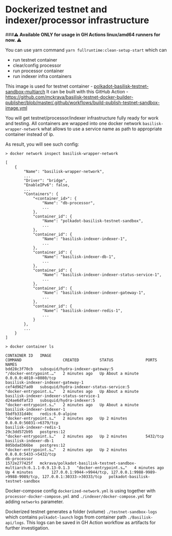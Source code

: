 # Dockerized testnet and indexer/processor infrastructure

###**⚠️ Available ONLY for usage in GH Actions linux/amd64 runners for now. ⚠️**

You can use yarn command `yarn fullruntime:clean-setup-start` which can 
- run testnet container 
- clear/config processor
- run processor container
- run indexer infra containers

This image is used for testnet container - [polkadot-basilisk-testnet-sandbox-multiarch](https://hub.docker.com/r/mckrava/polkadot-basilisk-testnet-sandbox-multiarch)
It can be built with this GitHub Action - https://github.com/mckrava/basilisk-testnet-docker-builder-publisher/blob/master/.github/workflows/build-publish-testnet-sandbox-image.yml

You will get testnet/processor/indexer infrastructure fully ready for work and testing.
All containers are wrapped into one docker network `basilisk-wrapper-network` what allows to use a service name as path
to appropriate container instead of ip.

As result, you will see such config:

```shell
> docker network inspect basilisk-wrapper-network

[
    {
        "Name": "basilisk-wrapper-network",
        ...
        "Driver": "bridge",
        "EnableIPv6": false,
        ...
        "Containers": {
            "<container_id>": {
                "Name": "db-processor",
                ...
            },
            "container_id": {
                "Name": "polkadot-basilisk-testnet-sandbox",
                ...
            },
            "container_id": {
                "Name": "basilisk-indexer-indexer-1",
                ...
            },
            "container_id": {
                "Name": "basilisk-indexer-db-1",
                ...
            },
            "container_id": {
                "Name": "basilisk-indexer-indexer-status-service-1",
                ...
            },
            "container_id": {
                "Name": "basilisk-indexer-indexer-gateway-1",
                ...
            },
            "container_id": {
                "Name": "basilisk-indexer-redis-1",
                ...
            }
        },
        ...
    }
]
```

```shell
> docker container ls

CONTAINER ID   IMAGE                                                            COMMAND                  CREATED         STATUS              PORTS                                                                                      NAMES
bdd28c3f70cb   subsquid/hydra-indexer-gateway:5                                         "/docker-entrypoint.…"   2 minutes ago   Up About a minute   0.0.0.0:4010->8080/tcp                                                                     basilisk-indexer-indexer-gateway-1
cef4d962fad0   subsquid/hydra-indexer-status-service:5                                  "docker-entrypoint.s…"   2 minutes ago   Up About a minute                                                                                              basilisk-indexer-indexer-status-service-1
d24ae6dfaf23   subsquid/hydra-indexer:5                                                 "docker-entrypoint.s…"   2 minutes ago   Up About a minute                                                                                              basilisk-indexer-indexer-1
5bdfb331d40c   redis:6.0-alpine                                                         "docker-entrypoint.s…"   2 minutes ago   Up 2 minutes        0.0.0.0:56031->6379/tcp                                                                    basilisk-indexer-redis-1
29c3dd572b95   postgres:12                                                              "docker-entrypoint.s…"   2 minutes ago   Up 2 minutes        5432/tcp                                                                                   basilisk-indexer-db-1
805bdad366be   postgres:12                                                              "docker-entrypoint.s…"   2 minutes ago   Up 2 minutes        0.0.0.0:5433->5432/tcp                                                                     db-processor
1572e277425f   mckrava/polkadot-basilisk-testnet-sandbox-multiarch:6.1.1-0.9.13-0.1.3   "docker-entrypoint.s…"   4 minutes ago   Up 4 minutes        127.0.0.1:9944->9944/tcp, 127.0.0.1:9988-9989->9988-9989/tcp, 127.0.0.1:30333->30333/tcp   polkadot-basilisk-testnet-sandbox
```

Docker-compose config `dockerized-network.yml` is using together with `processor-docker-compose.yml` and `./indexer/docker-compose.yml` for
adding `networks` parameter.

Dockerized testnet generates a folder (volume) `./testnet-sandbox-logs` 
which contains `polkadot-launch` logs from container path `./Basilisk-api/logs`. This logs can be saved in GH Action workflow as 
artifacts for further investigation.